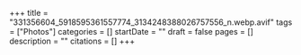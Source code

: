 +++
title = "331356604_5918595361557774_3134248388026757556_n.webp.avif"
tags = ["Photos"]
categories = []
startDate = ""
draft = false
pages = []
description = ""
citations = []
+++
